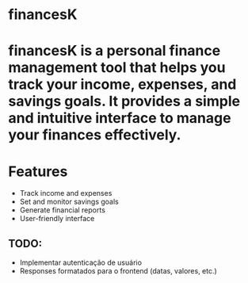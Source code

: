 # financesK
# financesK is a personal finance management tool that helps you track your income, expenses, and savings goals. It provides a simple and intuitive interface to manage your finances effectively.
# Features
* Track income and expenses
* Set and monitor savings goals
* Generate financial reports
* User-friendly interface

## TODO:
* Implementar autenticação de usuário
* Responses formatados para o frontend (datas, valores, etc.)
